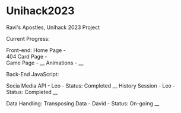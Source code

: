 # Unihack2023
Ravi's Apostles, Unihack 2023 Project

Current Progress:


Front-end:
Home Page - <br />
404 Card Page - <br />
Game Page - __
 Animations - __
 

Back-End JavaScript:

Socia Media API - Leo - Status: Completed __
History Session - Leo - Status: Completed __

Data Handling:
Transposing Data - David - Status: On-going __
